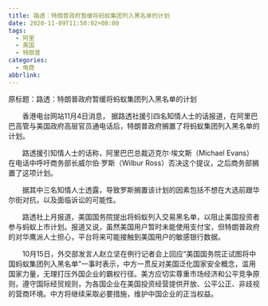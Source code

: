 ```yaml
---
title: 路透：特朗普政府暂缓将蚂蚁集团列入黑名单的计划
date: 2020-11-09T11:50:02+08:00
tags:
  - 阿里
  - 美国
  - 特朗普
categories:
  - 电商
abbrlink:
---
```


原标题：路透：特朗普政府暂缓将蚂蚁集团列入黑名单的计划

　　香港电台网站11月4日消息， 据路透社援引四名知情人士的话报道，在阿里巴巴高管与美国政府高层官员通电话后，特朗普政府搁置了将蚂蚁集团列入黑名单的计划。

　　路透援引知情人士的话称，阿里巴巴总裁迈克尔·埃文斯（Michael Evans）在电话中呼吁商务部长威尔伯·罗斯（Wilbur Ross）否决这个提议，之后商务部搁置了这项计划。

　　据其中三名知情人士透露，导致罗斯搁置该计划的因素包括不想在大选前跟华尔街对抗，以及面临诉讼的可能性。

　　路透社上月报道，美国国务院提出将蚂蚁列入交易黑名单，以阻止美国投资者参与蚂蚁上市计划。报道又说，虽然美国用户暂时未能使用支付宝，但特朗普政府的对华鹰派人士担心，平台将来可能接触到美国用户的敏感银行数据。

　　10月15日，外交部发言人赵立坚在例行记者会上回应“美国国务院正试图将中国蚂蚁集团列入黑名单”一事时表示，中方一贯反对美国泛化国家安全概念，滥用国家力量，无理打压外国企业的霸权行径。美方应切实尊重市场经济和公平竞争原则，遵守国际经贸规则，为各国企业在美国投资经营提供开放、公平公正、非歧视的营商环境。中方将继续采取必要措施，维护中国企业的正当权益。